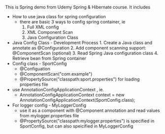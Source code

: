 This is Spring demo from Udemy Spring & Hibernate course. It includes 
- How to use java class for spring configuration 
   - there are basic 3 ways to config spring container, ie
      1. Full XML config
      2. XML Component Scan
      3. Java Configuration Class
- Java Config Class - Development Process
      1. Create a Java class and annotate as @Configuration
      2. Add component scanning support: @ComponentScan (optional)
      3. Read Spring Java configuration class
      4. Retrieve bean from Spring container
- Config class - SportConfig
   - @Configuation 
   - @ComponentScan("com.example") 
   - @PropertySource("classpath:sport.properties") for loading properties file
- use AnnotationConfigApplicationContext , ie. 
   - AnnotationConfigApplicationContext context = new AnnotationConfigApplicationContext(SportConfig.class);
- For logger config - MyLoggerConfig
   - use it as a component with @Component annotation and read values from mylogger.properties file
   - @PropertySource("classpath:mylogger.properties") is specified in SportConfig, but can also speicified in MyLoggerConfig